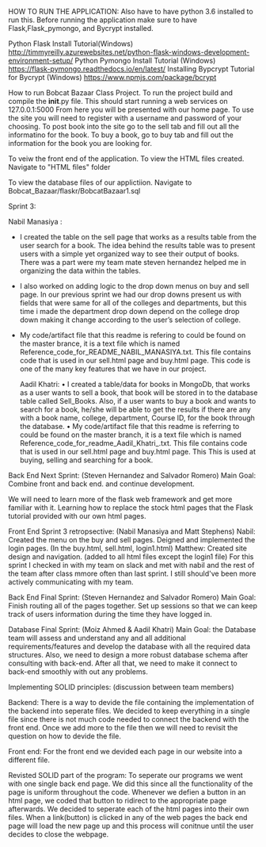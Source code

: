 HOW TO RUN THE APPLICATION:
Also have to have python 3.6 installed to run this.
Before running the application make sure to have Flask,Flask_pymongo, and Bycrypt installed.

Python Flask Install Tutorial(Windows)
	http://timmyreilly.azurewebsites.net/python-flask-windows-development-environment-setup/
Python Pymongo Install Tutorial (Windows)
	https://flask-pymongo.readthedocs.io/en/latest/
Installing Bypcrypt Tutorial for Bycrypt (Windows)
	https://www.npmjs.com/package/bcrypt

How to run Bobcat Bazaar Class Project.
	To run the project build and compile the __init__.py file. This should start running a web services on 127.0.0.1:5000
	From here you will be presented with our home page. To use the site you will need to register with a username and password of your choosing. To post book into the site go to the sell tab and fill out all the informatino for the book. To buy a book, go to buy tab and fill out the information for the book you are looking for. 


To veiw the front end of the application.
To view the HTML files created. Navigate to "HTML files" folder

To view the database files of our applictiion.
Navigate to Bobcat_Bazaar/flaskr/BobcatBazaar1.sql


Sprint 3:

  Nabil Manasiya :
- I created the table on the sell page that works as a results table from the user search for a book. 
  The idea behind the results table was to present users with a simple yet organized way to see their output of books. 
  There was a part were my team mate steven hernandez helped me in organizing the data within the tables.
- I also worked on adding logic to the drop down menus on buy and sell page. In our previous sprint we had our drop downs
  present us with fields that were same for all of the colleges and departments, but this time i made the department drop
  down depend on the college drop down making it change according to the user’s selection of college.
- My code/artifact file that this readme is refering to could be found on the master brance, it is a text file which is named
  Reference_code_for_README_NABIL_MANASIYA.txt. This file contains code that is used in our sell.html page and buy.html page.
  This code is one of the many key features that we have in our project.
  
  Aadil Khatri:
  • I created a table/data for books in MongoDb, that works as a user wants to sell a book, that book will be stored in to the database table called Sell_Books. Also, if a user wants to buy a book and wants to search for a book, he/she will be able to get the results if there are any with a book name, college, department, Course ID, for the book through the database.
  • My code/artifact file that this readme is referring to could be found on the master branch, it is a text file which is named Reference_code_for_readme_Aadil_Khatri_.txt. This file contains code that is used in our sell.html page and buy.html page. This This is used at buying, selling and searching for a book.


	
Back End Next Sprint:
(Steven Hernandez and Salvador Romero)
Main Goal: Combine front and back end.
and continue development.

We will need to learn more of the flask
web framework and get more familiar with it.
Learning how to replace the stock html pages 
that the Flask tutorial provided with our own 
html pages.

Front End Sprint 3 retropsective:
(Nabil Manasiya and Matt Stephens)
Nabil: Created the menu on the buy and sell pages. Deigned and implemented the login pages. (In the buy.html, sell.html, login1.html)
Matthew: Created site design and navigation. (added to all html files except the login1 file)
	For this sprint I checked in with my team on slack and met with nabil and the rest of the team after class mmore often than last 	sprint. I still should've been more actively communicating with my team.

Back End Final Sprint:
(Steven Hernandez and Salvador Romero)
Main Goal: Finish routing all of the pages together. 
Set up sessions so that we can keep track of users information during 
the time they have logged in.

Database Final Sprint:
(Moiz Ahmed & Aadil Khatri)
Main Goal: the Database team will assess and understand any and all additional requirements/features and develop the database with all the required data structures. Also, we need to design a more robust database schema after consulting with back-end. After all that, we need to make it connect to back-end smoothly with out any problems.

Implementing SOLID principles:
(discussion between team members)

Backend:
There is a way to devide the file containing the implementation of the backend into seperate files. We decided to keep everything in a single file since there is not much code needed to connect the backend with the front end. Once we add more to the file then we will need to revisit the question on how to devide the file. 

Front end:
For the front end we devided each page in our website into a different file.


Revisted SOLID part of the program:
	To seperate our programs we went with one single back end page. We did this since all the functionality of the page is uniform throughout the code. Whenever we defien a button in an html page, we coded that button to ridirect to the appropriate page afterwards. We decided to seperate each of the html pages into their own files. When a link(button) is clicked in any of the web pages the back end page will load the new page up and this process will conitnue until the user decides to close the webpage. 
